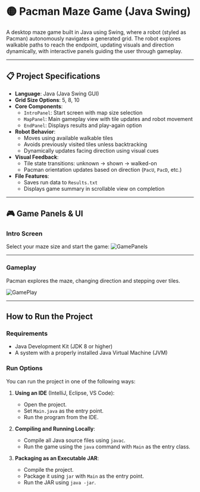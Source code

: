 # 🟡 Pacman Maze Game (Java Swing)

A desktop maze game built in Java using Swing, where a robot (styled as Pacman) autonomously navigates a generated grid. The robot explores walkable paths to reach the endpoint, updating visuals and direction dynamically, with interactive panels guiding the user through gameplay.

---

## 📋 Project Specifications

- **Language**: Java (Java Swing GUI)
- **Grid Size Options**: 5, 8, 10
- **Core Components**:
  - `IntroPanel`: Start screen with map size selection
  - `MapPanel`: Main gameplay view with tile updates and robot movement
  - `EndPanel`: Displays results and play-again option
- **Robot Behavior**:
  - Moves using available walkable tiles
  - Avoids previously visited tiles unless backtracking
  - Dynamically updates facing direction using visual cues
- **Visual Feedback**:
  - Tile state transitions: unknown → shown → walked-on
  -  Pacman orientation updates based on direction (`PacU`, `PacD`, etc.)
- **File Features**:
  - Saves run data to `Results.txt`
  - Displays game summary in scrollable view on completion

---

## 🎮 Game Panels & UI

### Intro Screen

Select your maze size and start the game:
![GamePanels](https://github.com/user-attachments/assets/8d991127-c6d3-4fd1-afee-45b2fd2f2022)



---

### Gameplay

Pacman explores the maze, changing direction and stepping over tiles.


![GamePlay](https://github.com/user-attachments/assets/49509949-f5c8-4989-9da5-5059231190e9)

---

## How to Run the Project

### Requirements

- Java Development Kit (JDK 8 or higher)
- A system with a properly installed Java Virtual Machine (JVM)

### Run Options

You can run the project in one of the following ways:

1. **Using an IDE** (IntelliJ, Eclipse, VS Code):
   - Open the project.
   - Set `Main.java` as the entry point.
   - Run the program from the IDE.

2. **Compiling and Running Locally**:
   - Compile all Java source files using `javac`.
   - Run the game using the `java` command with `Main` as the entry class.

3. **Packaging as an Executable JAR**:
   - Compile the project.
   - Package it using `jar` with `Main` as the entry point.
   - Run the JAR using `java -jar`.


